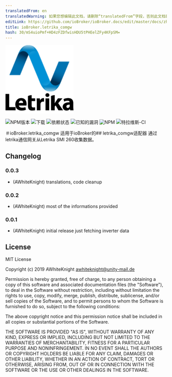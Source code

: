 ```yaml
---
translatedFrom: en
translatedWarning: 如果您想编辑此文档，请删除“translatedFrom”字段，否则此文档将再次自动翻译
editLink: https://github.com/ioBroker/ioBroker.docs/edit/master/docs/zh-cn/adapterref/iobroker.letrika_comgw/README.md
title: ioBroker.letrika_comgw
hash: 30/mS4uioPmf+HD4zFZDfwisHDU5tPHEelZFy4KFpSM=
---
```

![商标](../../../en/adapterref/iobroker.letrika_comgw/admin/letrika_comgw.png)

![NPM版本](http://img.shields.io/npm/v/iobroker.letrika_comgw.svg)
![下载](https://img.shields.io/npm/dm/iobroker.letrika_comgw.svg)
![依赖状态](https://img.shields.io/david/AWhiteKnight/iobroker.letrika_comgw.svg)
![已知的漏洞](https://snyk.io/test/github/AWhiteKnight/ioBroker.letrika_comgw/badge.svg)
![NPM](https://nodei.co/npm/iobroker.letrika_comgw.png?downloads=true)
![特拉维斯-CI](http://img.shields.io/travis/AWhiteKnight/ioBroker.letrika_comgw/master.svg)

＃ioBroker.letrika_comgw
适用于ioBroker的## letrika_comgw适配器
通过letrika通信网关从Letrika SMI 260收集数据。

## Changelog

### 0.0.3
* (AWhiteKnight) translations, code cleanup

### 0.0.2
* (AWhiteKnight) most of the informations provided

### 0.0.1
* (AWhiteKnight) initial release just fetching inverter data

## License
MIT License

Copyright (c) 2019 AWhiteKnight <awhiteknight@unity-mail.de>

Permission is hereby granted, free of charge, to any person obtaining a copy
of this software and associated documentation files (the "Software"), to deal
in the Software without restriction, including without limitation the rights
to use, copy, modify, merge, publish, distribute, sublicense, and/or sell
copies of the Software, and to permit persons to whom the Software is
furnished to do so, subject to the following conditions:

The above copyright notice and this permission notice shall be included in all
copies or substantial portions of the Software.

THE SOFTWARE IS PROVIDED "AS IS", WITHOUT WARRANTY OF ANY KIND, EXPRESS OR
IMPLIED, INCLUDING BUT NOT LIMITED TO THE WARRANTIES OF MERCHANTABILITY,
FITNESS FOR A PARTICULAR PURPOSE AND NONINFRINGEMENT. IN NO EVENT SHALL THE
AUTHORS OR COPYRIGHT HOLDERS BE LIABLE FOR ANY CLAIM, DAMAGES OR OTHER
LIABILITY, WHETHER IN AN ACTION OF CONTRACT, TORT OR OTHERWISE, ARISING FROM,
OUT OF OR IN CONNECTION WITH THE SOFTWARE OR THE USE OR OTHER DEALINGS IN THE
SOFTWARE.